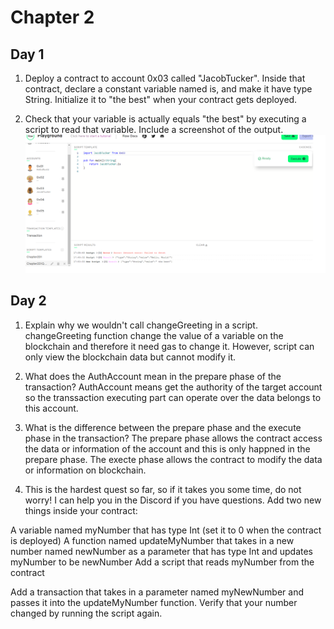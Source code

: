 # Chapter 2 #

## Day 1 ##
1. Deploy a contract to account 0x03 called "JacobTucker". Inside that contract, declare a constant variable named is, and make it have type String. Initialize it to "the best" when your contract gets deployed.


2. Check that your variable is actually equals "the best" by executing a script to read that variable. Include a screenshot of the output.
![image](https://github.com/fengye1966/Emerald_Acadamy_Quests/blob/main/Chapter2D1Quest.png?raw=true)

## Day 2 ##
1. Explain why we wouldn't call changeGreeting in a script.
   changeGreeting function change the value of a variable on the blockchain and therefore it need gas to change it. However, script can only view the blockchain data but cannot      modify it.
2. What does the AuthAccount mean in the prepare phase of the transaction?
   AuthAccount means get the authority of the target account so the transsaction executing part can operate over the data belongs to this account.
3. What is the difference between the prepare phase and the execute phase in the transaction?
   The prepare phase allows the contract access the data or information of the account and this is only happned in the prepare phase. The execte phase allows the contract to          modify the data or information on blockchain.  
   
4. This is the hardest quest so far, so if it takes you some time, do not worry! I can help you in the Discord if you have questions.
Add two new things inside your contract:

A variable named myNumber that has type Int (set it to 0 when the contract is deployed)
A function named updateMyNumber that takes in a new number named newNumber as a parameter that has type Int and updates myNumber to be newNumber
Add a script that reads myNumber from the contract

Add a transaction that takes in a parameter named myNewNumber and passes it into the updateMyNumber function. Verify that your number changed by running the script again.
